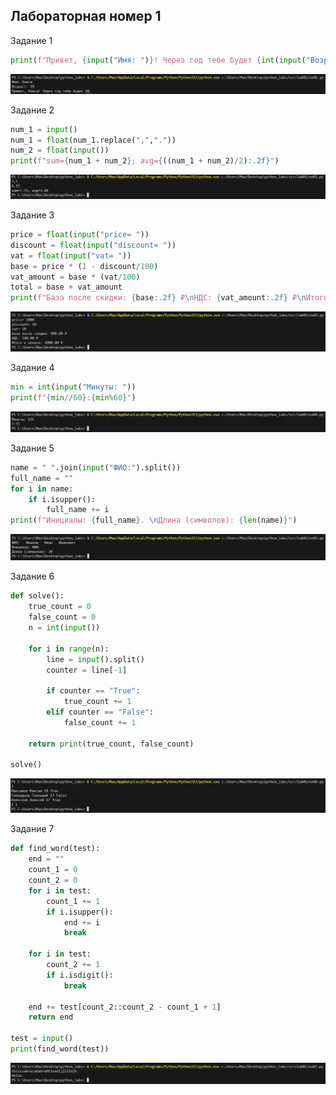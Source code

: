 ## Лабораторная номер 1

Задание 1
```python
print(f"Привет, {input("Имя: ")}! Через год тебе будет {int(input("Возраст: ")) + 1}.")
```

![Задание номер 1](../../images/lab01/img01.png)


Задание 2
```python
num_1 = input()
num_1 = float(num_1.replace(",","."))
num_2 = float(input())
print(f"sum={num_1 + num_2}; avg={((num_1 + num_2)/2):.2f}")
```

![Задание номер 2](../../images/lab01/img02.png)


Задание 3
```python
price = float(input("price= "))
discount = float(input("discount= "))
vat = float(input("vat= "))
base = price * (1 - discount/100)
vat_amount = base * (vat/100)
total = base + vat_amount
print(f"База после скидки: {base:.2f} ₽\nНДС: {vat_amount:.2f} ₽\nИтого к оплате: {total:.2f} ₽")
```

![Задание номер 3](../../images/lab01/img03.png)


Задание 4
```python
min = int(input("Минуты: "))
print(f"{min//60}:{min%60}")
```

![Задание номер 4](../../images/lab01/img04.png)


Задание 5
```python
name = " ".join(input("ФИО:").split())
full_name = ""
for i in name:
    if i.isupper():
        full_name += i
print(f"Инициалы: {full_name}. \nДлина (символов): {len(name)}")
```

![Задание номер 5](../../images/lab01/img05.png)


Задание 6
```python
def solve():
    true_count = 0
    false_count = 0
    n = int(input())

    for i in range(n):
        line = input().split()
        counter = line[-1]

        if counter == "True":
            true_count += 1
        elif counter == "False":
            false_count += 1

    return print(true_count, false_count)

solve()
```

![Задание номер 6](../../images/lab01/img06.png)


Задание 7
```python
def find_word(test):
    end = ""
    count_1 = 0
    count_2 = 0
    for i in test:
        count_1 += 1
        if i.isupper():
            end += i
            break
    
    for i in test:
        count_2 += 1
        if i.isdigit():
            break
    
    end += test[count_2::count_2 - count_1 + 1]
    return end

test = input()
print(find_word(test))
```

![Задание номер 7](../../images/lab01/img07.png)